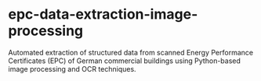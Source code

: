 # epc-data-extraction-image-processing
Automated extraction of structured data from scanned Energy Performance Certificates (EPC) of German commercial buildings using Python-based image processing and OCR techniques.
